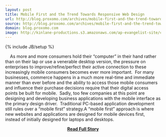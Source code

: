 ```yaml
---
layout: post
title: Mobile First and the Trend Towards Responsive Web Design
url: http://blog.proxomo.com/archives/mobile-first-and-the-trend-towards-responsive-web-design/
source: http://blog.proxomo.com/archives/mobile-first-and-the-trend-towards-responsive-web-design/
domain: blog.proxomo.com
image: http://kinlane-productions.s3.amazonaws.com/ap-evangelist-site/curated/screenshots/9326_blog_proxomo_com.png
---
```

{% include JB/setup %}<p>    As more and more consumers hold their “computer” in their hand rather than on their lap or use a venerable desktop version, the pressure on enterprises to improve/refine/perfect their active connection to these increasingly mobile consumers becomes ever more important.  For many businesses, commerce happens in a much more real-time and immediate manner than ever before and the ability to access those mobile consumers and influence their purchase decisions require that their digital access points be built for mobile.  Sadly, too few companies at this point are designing and developing business applications with the mobile interface as the primary design driver.  Traditional PC-based application development still rules over a “mobile first” strategy.A “mobile first” approach is where new websites and applications are designed for mobile devices first, instead of initially designed for laptops and desktops.</p>
<center><p><a href="http://blog.proxomo.com/archives/mobile-first-and-the-trend-towards-responsive-web-design/" style='padding:25px; font-sze:18px; font-weight: bold;'>Read Full Story</a></p></center>
